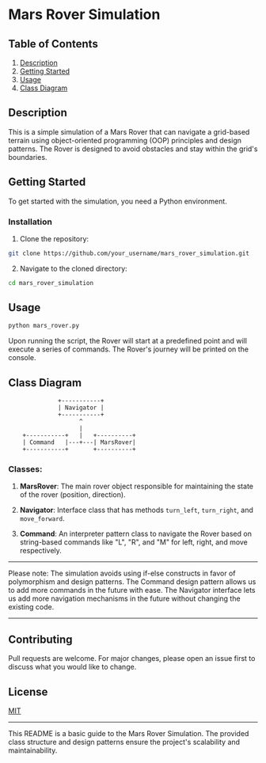 # Mars Rover Simulation

## Table of Contents
1. [Description](#description)
2. [Getting Started](#getting-started)
3. [Usage](#usage)
4. [Class Diagram](#class-diagram)

<a name="description"></a>
## Description
This is a simple simulation of a Mars Rover that can navigate a grid-based terrain using object-oriented programming (OOP) principles and design patterns. The Rover is designed to avoid obstacles and stay within the grid's boundaries.

<a name="getting-started"></a>
## Getting Started
To get started with the simulation, you need a Python environment.

### Installation
1. Clone the repository:
```bash
git clone https://github.com/your_username/mars_rover_simulation.git
```

2. Navigate to the cloned directory:
```bash
cd mars_rover_simulation
```

<a name="usage"></a>
## Usage
```bash
python mars_rover.py
```

Upon running the script, the Rover will start at a predefined point and will execute a series of commands. The Rover's journey will be printed on the console.

<a name="class-diagram"></a>
## Class Diagram

```
              +-----------+
              | Navigator |
              +-----------+
                    ^
                    |
    +-----------+   |   +----------+
    | Command   |---+---| MarsRover|
    +-----------+       +----------+
```

### Classes:

1. **MarsRover**: The main rover object responsible for maintaining the state of the rover (position, direction).

2. **Navigator**: Interface class that has methods `turn_left`, `turn_right`, and `move_forward`.

3. **Command**: An interpreter pattern class to navigate the Rover based on string-based commands like "L", "R", and "M" for left, right, and move respectively.


---

Please note: The simulation avoids using if-else constructs in favor of polymorphism and design patterns. The Command design pattern allows us to add more commands in the future with ease. The Navigator interface lets us add more navigation mechanisms in the future without changing the existing code.

---

## Contributing
Pull requests are welcome. For major changes, please open an issue first to discuss what you would like to change.

## License
[MIT](https://choosealicense.com/licenses/mit/)

---

This README is a basic guide to the Mars Rover Simulation. The provided class structure and design patterns ensure the project's scalability and maintainability.
